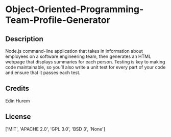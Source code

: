 # Object-Oriented-Programming-Team-Profile-Generator

## Description

Node.js command-line application that takes in information about employees on a software engineering team, then generates an HTML webpage that displays summaries for each person. Testing is key to making code maintainable, so you’ll also write a unit test for every part of your code and ensure that it passes each test.

## Credits

Edin Hurem

## License

['MIT', 'APACHE 2.0', 'GPL 3.0', 'BSD 3', 'None']

